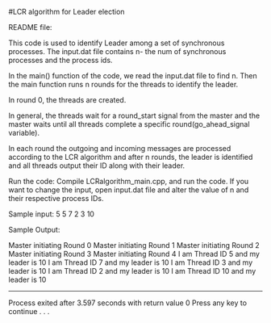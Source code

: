 #LCR algorithm for Leader election

README file:

This code is used to identify Leader among a set of synchronous processes. 
The input.dat file contains n- the num of synchronous processes and the process ids. 

In the main() function of the code, we read the input.dat file to find n. Then the main function runs n rounds for the threads to identify the leader. 

In round 0, the threads are created.

In general, the threads wait for a round_start signal from the master and the master waits until all threads complete a specific round(go_ahead_signal variable).

In each round the outgoing and incoming messages are processed according to the LCR algorithm and after n rounds, the leader is identified and all threads output their ID along with their leader.

Run the code: Compile LCRalgorithm_main.cpp, and run the code. If you want to change the input, open input.dat file and alter the value of n and their respective process IDs.

Sample input:
5
5 7 2 3 10


Sample Output:


Master initiating Round 0
Master initiating Round 1
Master initiating Round 2
Master initiating Round 3
Master initiating Round 4
I am Thread ID 5 and my leader is 10
I am Thread ID 7 and my leader is 10
I am Thread ID 3 and my leader is 10
I am Thread ID 2 and my leader is 10
I am Thread ID 10 and my leader is 10

--------------------------------
Process exited after 3.597 seconds with return value 0
Press any key to continue . . .
